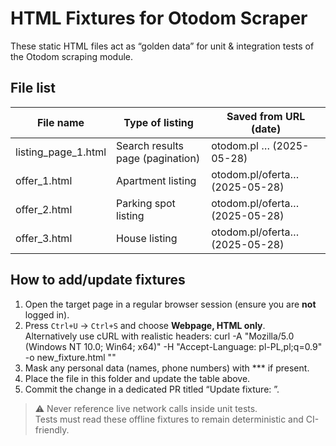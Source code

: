 # HTML Fixtures for Otodom Scraper

These static HTML files act as “golden data” for unit & integration tests of the Otodom scraping module.

## File list
| File name            | Type of listing | Saved from URL (date) |
|----------------------|-----------------|-----------------------|
| listing_page_1.html  | Search results page (pagination) | otodom.pl …  (2025-05-28) |
| offer_1.html         | Apartment listing | otodom.pl/oferta…    (2025-05-28) |
| offer_2.html         | Parking spot listing | otodom.pl/oferta…    (2025-05-28) |
| offer_3.html         | House listing | otodom.pl/oferta…    (2025-05-28) |

## How to add/update fixtures
1. Open the target page in a regular browser session (ensure you are **not** logged in).
2. Press `Ctrl+U` → `Ctrl+S` and choose **Webpage, HTML only**.  
   Alternatively use cURL with realistic headers:
   curl -A "Mozilla/5.0 (Windows NT 10.0; Win64; x64)" -H "Accept-Language: pl-PL,pl;q=0.9" -o new_fixture.html "<URL>"
3. Mask any personal data (names, phone numbers) with *** if present.
4. Place the file in this folder and update the table above.
5. Commit the change in a dedicated PR titled “Update fixture: <filename>”.

> ⚠️  Never reference live network calls inside unit tests.  
> Tests must read these offline fixtures to remain deterministic and CI-friendly.
